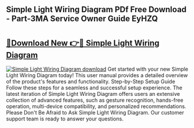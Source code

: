 ## Simple Light Wiring Diagram PDf Free Download - Part-3MA Service Owner Guide EyHZQ

# <h2><a href="http://dfp6b8.blite.top/?on=Simple+Light+Wiring+Diagram">🔗Download New 👉🔴 Simple Light Wiring Diagram</a></h2>

[![Simple Light Wiring Diagram download](https://i.imgur.com/lujVjoI.png)](http://dfp6b8.blite.top/?on=Simple+Light+Wiring+Diagram)
Get started with your new Simple Light Wiring Diagram today! This user manual provides a detailed overview of the product's features and functionality. Step-by-Step Setup Guide Follow these steps for a seamless and successful setup experience. The latest iteration of Simple Light Wiring Diagram offers users an extensive collection of advanced features, such as gesture recognition, hands-free operation, multi-device compatibility, and personalized recommendations. Please Don't Be Afraid to Ask Simple Light Wiring Diagram. Our customer support team is ready to answer your questions.
